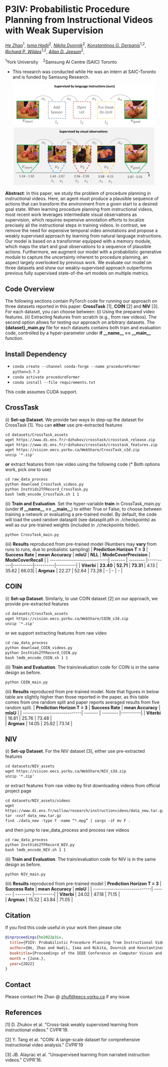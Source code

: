 # P3IV: Probabilistic Procedure Planning from Instructional Videos with Weak Supervision

*[He Zhao](https://joehezhao.github.io/)*<sup>1</sup>, 
*[Isma Hadji](http://www.cse.yorku.ca/~hadjisma/)*<sup>2</sup>, 
*[Nikita Dvornik](https://thoth.inrialpes.fr/people/mdvornik/)*<sup>2</sup>, 
*[Konstantinos G. Derpanis](https://www.cs.ryerson.ca/kosta/)*<sup>1,2</sup>, 
*[Richard P. Wildes](http://www.cse.yorku.ca/~wildes/)*<sup>1,2</sup>, 
*[Allan D. Jepson](https://www.cs.toronto.edu/~jepson/)*<sup>2</sup>,

<sup>1</sup>York University &nbsp;&nbsp;
<sup>2</sup>Samsung AI Centre (SAIC) Toronto &nbsp;&nbsp;
* This research was conducted while He was an intern at SAIC-Toronto and is funded by Samsung Research.
<div align="center">
<img src="img/cvpr_pic1.jpg" width=450px></img>
</div>

**Abstract**: In this paper, we study the problem of procedure planning in instructional videos. Here, an agent must produce a plausible sequence of actions that can transform the environment from a given start to a desired goal state. When learning procedure planning from instructional videos, most recent work leverages intermediate visual observations as supervision, which requires expensive annotation efforts to localize precisely all the instructional steps in training videos. In contrast, we remove the need for expensive temporal video annotations and propose a weakly supervised approach by learning from natural language instructions. Our model is based on a transformer equipped with a memory module, which maps the start and goal observations to a sequence of plausible actions. Furthermore, we augment our model with a probabilistic generative module to capture the uncertainty inherent to procedure planning, an aspect largely overlooked by previous work. We evaluate our model on three datasets and show our weakly-supervised approach outperforms previous fully supervised state-of-the-art models on multiple metrics.

## Code Overview
The following sections contain PyTorch code for running our approach on three datasets reported in this paper: **CrossTask** [1], **COIN** [2] and **NIV** [3]. For each dataset, you can choose between: (i) Using the prepared video features. (ii) Extracting features from scratch (e.g., from raw videos). The second option allows for testing our approach on arbitrary datasets. The **\{dataset\}\_main.py** file for each datasets contains both train and evaluation code, controlled by a hyper-parameter under **if \_\_name\_\_ == \_\_main\_\_** function.

## Install Dependency
* `conda create --channel conda-forge --name procedureFormer python=3.7.3`
* `conda activate procedureFormer`
* `conda install --file requirements.txt`

This code assumes CUDA support.

## CrossTask
(i) **Set-up Dataset**. We provide two ways to step-up the dataset for CrossTask [1]. You can **either** use pre-extracted features
```
cd datasets/CrossTask_assets
wget https://www.di.ens.fr/~dzhukov/crosstask/crosstask_release.zip
wget https://www.di.ens.fr/~dzhukov/crosstask/crosstask_features.zip
wget https://vision.eecs.yorku.ca/WebShare/CrossTask_s3d.zip
unzip '*.zip'
```
**or** extract features from raw video using the following code (* Both options work, pick one to use) 
```
cd raw_data_process
python download_CrossTask_videos.py
python InstVids2TFRecord_CrossTask.py
bash lmdb_encode_CrossTask.sh 1 1
```
(ii) **Train and Evaluation**. Set the hyper-variable **train** in  CrossTask_main.py (under **if \_\_name\_\_ == \_\_main\_\_**) to either True or False, to choose between training a network or evaluating a pre-trained model. By default, the code will load the used random datasplit (see datasplit.pth in ./checkpoints) as well as our pre-trained weights (included in ./checkpoints folder).
```
python CrossTask_main.py
```
(iii) **Results** reproduced from pre-trained model (Numbers may **vary** from runs to runs, due to probalistic sampling)
| **Prediction Horizon T = 3**                      | **Success Rate**  | **mean Accuracy** | **mIoU** | **NLL** | **ModeCoverPrecision** | **ModeCoverRecall** |
| -----------------------------| ------- | -------- |----------|----------|----------|----------|
| **Viterbi**                  | **23.40**   | **52.71**    | **73.31**    |  4.13 | 35.62 | 66.03|
| **Argmax**                   | 22.27   | 52.64    | 73.28    | - | - | - |

## COIN
(i) **Set-up Dataset**. Similarly, to use COIN dataset [2] on our approach, we provide pre-extracted features
```
cd datasets/CrossTask_assets
wget https://vision.eecs.yorku.ca/WebShare/COIN_s3d.zip
unzip '*.zip'
```
or we support extracting features from raw video
```
cd raw_data_process
python download_COIN_videos.py
python InstVids2TFRecord_COIN.py
bash lmdb_encode_COIN.sh 1 1
```
(ii) **Train and Evaluation**. The train/evaluation code for COIN is in the same design as before.
```
python COIN_main.py
```
(iii) **Results** reproduced from pre-trained model. Note that figures in below table are slightly higher than those reported in the paper, as this table comes from one random split and paper reports averaged results from five random split.
| **Prediction Horizon T = 3**                      | **Success Rate**  | **mean Accuracy** | **mIoU** |
| -----------------------------| ------- | -------- |----------|
| **Viterbi**                  | 16.61   | 25.76    | 73.48    |  
| **Argmax**                   | 14.05   | 25.82    | 73.14    | 

## NIV
(i) **Set-up Dataset**. For the NIV dataset [3], either use pre-extracted features
```
cd datasets/NIV_assets
wget https://vision.eecs.yorku.ca/WebShare/NIV_s3d.zip
unzip '*.zip'
```
or extract features from raw video by first downloading videos from official project page
```
cd datasets/NIV_assets/videos
wget https://www.di.ens.fr/willow/research/instructionvideos/data_new.tar.gz
tar -xvzf data_new.tar.gz
find ./data_new -type f -name “*.mpg” | xargs -iF mv F .
```
and then jump to raw_data_process and process raw videos
```
cd raw_data_process
python InstVids2TFRecord_NIV.py
bash lmdb_encode_NIV.sh 1 1
```
(ii) **Train and Evaluation**. The train/evaluation code for NIV is in the same design as before.
```
python NIV_main.py
```

(iii) **Results** reproduced from pre-trained model
| **Prediction Horizon T = 3**                      | **Success Rate**  | **mean Accuracy** | **mIoU** |
| -----------------------------| ------- | -------- |----------|
| **Viterbi**                  | 24.02   | 47.18    | 71.15    |  
| **Argmax**                   | 15.32   | 43.84    | 71.05    | 

## Citation

If you find this code useful in your work then please cite

```bibtex
@inproceedings{he2022p3iv,
  title={P3IV: Probabilistic Procedure Planning from Instructional Videos with Weak Supervision},
  author={He, Zhao and Hadji, Isma and Nikita, Dvornik and Konstantinos, G., Derpanis and Richard, P., Wildes and Allan, D., Jepson},
  booktitle={Proceedings of the IEEE Conference on Computer Vision and Pattern Recognition},
  month = {June.},
  year={2022}
}
```

## Contact
Please contact He Zhao @ zhufl@eecs.yorku.ca if any issue.

## References
[1] D. Zhukov et al. "Cross-task weakly supervised learning from instructional videos." CVPR'19.

[2] Y. Tang et al. "COIN: A large-scale dataset for comprehensive instructional video analysis." CVPR'19

[3] JB. Alayrac et al. "Unsupervised learning from narrated instruction videos." CVPR'16.
